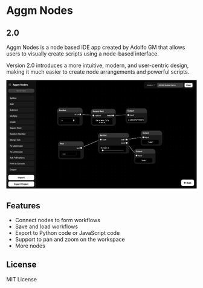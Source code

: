 # Aggm Nodes 
## 2.0

Aggm Nodes is a node based IDE app created by Adolfo GM that allows users to visually create scripts using a node-based interface.

Version 2.0 introduces a more intuitive, modern, and user-centric design, making it much easier to create node arrangements and powerful scripts.

![App Screenshot](app.png)

## Features

- Connect nodes to form workflows
- Save and load workflows
- Export to Python code or JavaScript code
- Support to pan and zoom on the workspace
- More nodes

## License

MIT License


